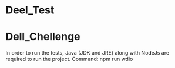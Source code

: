 # Deel_Test
# Dell_Chellenge
In order to run the tests, Java (JDK and JRE) along with NodeJs are required to run the project.
Command: npm run wdio

